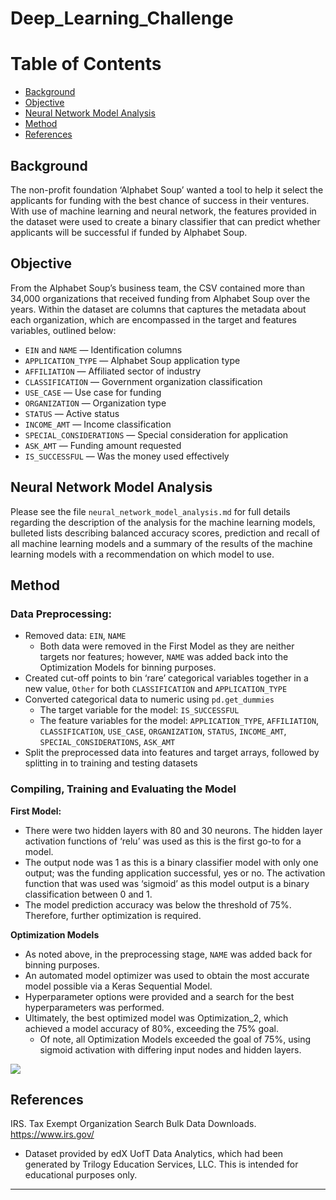 # Deep_Learning_Challenge



Table of Contents
=================

  * [Background](#background)
  * [Objective](#objective)
  * [Neural Network Model Analysis](#neural-network-model-analysis)
  * [Method](#method)
  * [References](#references)
  
  
  
## Background
The non-profit foundation ‘Alphabet Soup’ wanted a tool to help it select the applicants for funding with the best chance of success in their ventures. With use of machine learning and neural network, the features provided in the dataset were used to create a binary classifier that can predict whether applicants will be successful if funded by Alphabet Soup. 



## Objective
  
  
From the Alphabet Soup’s business team, the CSV contained more than 34,000 organizations that received funding from Alphabet Soup over the years. Within the dataset are columns that captures the metadata about each organization, which are encompassed in the target and features variables, outlined below:

* `EIN` and `NAME` — Identification columns
* `APPLICATION_TYPE` — Alphabet Soup application type
* `AFFILIATION` — Affiliated sector of industry
* `CLASSIFICATION` — Government organization classification
* `USE_CASE` — Use case for funding
* `ORGANIZATION` — Organization type
* `STATUS` — Active status
* `INCOME_AMT` — Income classification
* `SPECIAL_CONSIDERATIONS` — Special consideration for application
* `ASK_AMT` — Funding amount requested
* `IS_SUCCESSFUL` — Was the money used effectively



## Neural Network Model Analysis


Please see the file `neural_network_model_analysis.md` for full details regarding the description of the analysis for the machine learning models, bulleted lists describing balanced accuracy scores, prediction and recall of all machine learning models and a summary of the results of the machine learning models with a recommendation on which model to use. 



## Method


### Data Preprocessing:

* Removed data: `EIN`, `NAME` 
    * Both data were removed in the First Model as they are neither targets nor features; however, `NAME` was added back into the Optimization Models for binning purposes.
* Created cut-off points to bin ‘rare’ categorical variables together in a new value, `Other` for both `CLASSIFICATION` and `APPLICATION_TYPE`
* Converted categorical data to numeric using `pd.get_dummies`
    * The target variable for the model: `IS_SUCCESSFUL`
    * The feature variables for the model: `APPLICATION_TYPE`, `AFFILIATION`, `CLASSIFICATION`, `USE_CASE`, `ORGANIZATION`, `STATUS`, `INCOME_AMT`, `SPECIAL_CONSIDERATIONS`, `ASK_AMT`
* Split the preprocessed data into features and target arrays, followed by splitting in to training and testing datasets 


### Compiling, Training and Evaluating the Model

**First Model:**

* There were two hidden layers with 80 and 30 neurons. The hidden layer activation functions of ‘relu’ was used as this is the first go-to for a model. 
* The output node was 1 as this is a binary classifier model with only one output; was the funding application successful, yes or no. The activation function that was used was ‘sigmoid’ as this model output is a binary classification between 0 and 1. 
* The model prediction accuracy was below the threshold of 75%. Therefore, further optimization is required. 


**Optimization Models**
* As noted above, in the preprocessing stage, `NAME` was added back for binning purposes.
* An automated model optimizer was used to obtain the most accurate model possible via a Keras Sequential Model. 
* Hyperparameter options were provided and a search for the best hyperparameters was performed.
* Ultimately, the best optimized model was Optimization_2, which achieved a model accuracy of 80%, exceeding the 75% goal. 
    * Of note, all Optimization Models exceeded the goal of 75%, using sigmoid activation with differing input nodes and hidden layers. 

![](Images/.png)  




## References 


IRS. Tax Exempt Organization Search Bulk Data Downloads. https://www.irs.gov/

* Dataset provided by edX UofT Data Analytics, which had been generated by Trilogy Education Services, LLC. This is intended for educational purposes only.

- - -

